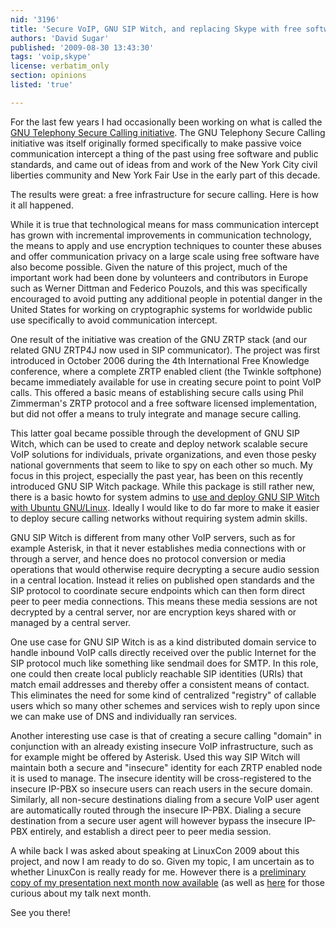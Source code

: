 ```yaml
---
nid: '3196'
title: 'Secure VoIP, GNU SIP Witch, and replacing Skype with free software'
authors: 'David Sugar'
published: '2009-08-30 13:43:30'
tags: 'voip,skype'
license: verbatim_only
section: opinions
listed: 'true'

---
```

For the last few years I had occasionally been working on what is called the [GNU Telephony Secure Calling initiative](http://www.gnutelephony.org/index.php/Secure_Call). The GNU Telephony Secure Calling initiative was itself originally formed specifically to make passive voice communication intercept a thing of the past using free software and public standards, and came out of ideas from and work of the New York City civil liberties community and New York Fair Use in the early part of this decade. 

The results were great: a free infrastructure for secure calling. Here is how it all happened.

<!--break-->

While it is true that technological means for mass communication intercept has grown with incremental improvements in communication technology, the means to apply and use encryption techniques to counter these abuses and offer communication privacy on a large scale using free software have also become possible.  Given the nature of this project, much of the important work had been done by volunteers and contributors in Europe such as Werner Dittman and Federico Pouzols, and this was specifically encouraged to avoid putting any additional people in potential danger in the United States for working on cryptographic systems for worldwide public use specifically to avoid communication intercept.

One result of the initiative was creation of the GNU ZRTP stack (and our related GNU ZRTP4J now used in SIP communicator). The project was first introduced in October 2006 during the 4th International Free Knowledge conference, where a complete ZRTP enabled client (the Twinkle softphone) became immediately available for use in creating secure point to point VoIP calls. This offered a basic means of establishing secure calls using Phil Zimmerman's ZRTP protocol and a free software licensed implementation, but did not offer a means to truly integrate and manage secure calling.

This latter goal became possible through the development of GNU SIP Witch, which can be used to create and deploy network scalable secure VoIP solutions for individuals, private organizations, and even those pesky national governments that seem to like to spy on each other so much. My focus in this project, especially the past year, has been on this recently introduced GNU SIP Witch package. While this package is still rather new, there is a basic howto for system admins to [use and deploy GNU SIP Witch with Ubuntu GNU/Linux](http://www.gnutelephony.org/index.php/Howto_Deploy_SIP_Witch_On_Ubuntu). Ideally I would like to do far more to make it easier to deploy secure calling networks without requiring system admin skills.

GNU SIP Witch is different from many other VoIP servers, such as for example Asterisk, in that it never establishes media connections with or through a server, and hence does no protocol conversion or media operations that would otherwise require decrypting a secure audio session in a central location.  Instead it relies on published open standards and the SIP protocol to coordinate secure endpoints which can then form direct peer to peer media connections. This means these media sessions are not decrypted by a central server, nor are encryption keys shared with or managed by a central server.

One use case for GNU SIP Witch is as a kind distributed domain service to handle inbound VoIP calls directly received over the public Internet for the SIP protocol much like something like sendmail does for SMTP. In this role, one could then create local publicly reachable SIP identities (URIs) that match email addresses and thereby offer a consistent means of contact. This eliminates the need for some kind of centralized "registry" of callable users which so many other schemes and services wish to reply upon since we can make use of DNS and individually ran services.

Another interesting use case is that of creating a secure calling "domain" in conjunction with an already existing insecure VoIP infrastructure, such as for example might be offered by Asterisk. Used this way SIP Witch will maintain both a secure and "insecure" identity for each ZRTP enabled node it is used to manage. The insecure identity will be cross-registered to the insecure IP-PBX so insecure users can reach users in the secure domain. Similarly, all non-secure destinations dialing from a secure VoIP user agent are automatically routed through the insecure IP-PBX. Dialing a secure destination from a secure user agent will however bypass the insecure IP-PBX entirely, and establish a direct peer to peer media session. 

A while back I was asked about speaking at LinuxCon 2009 about this project, and now I am ready to do so.  Given my topic, I am uncertain as to whether LinuxCon is really ready for me.  However there is a [preliminary copy of my presentation next month now available](http://www.gnutelephony.org/data/linuxcon2009.odp) (as well as [here](http://www.gnutelephony.org/data/linuxcon2009.pdf) for those curious about my talk next month.

See you there!
